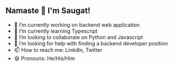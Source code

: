 ## Namaste 🙏 I'm Saugat!

- 🔭 I’m currently working on backend web application
- 🌱 I’m currently learning Typescript
- 👯 I’m looking to collaborate on Python and Javascript
- 🤔 I’m looking for help with finding a backend developer position
- 📫 How to reach me: Linkdln, Twitter
- 😄 Pronouns: He/His/Him
